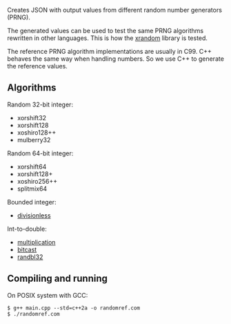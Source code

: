 Creates JSON with output values from different random number generators (PRNG).

The generated values can be used to test the same PRNG algorithms rewritten 
in other languages. This is how the [xrandom](https://github.com/rtmigo/xrandom) library is tested.

The reference PRNG algorithm implementations are usually in C99. C++ behaves 
the same way when handling numbers. So we use C++ to generate the reference 
values.

## Algorithms

Random 32-bit integer:
- xorshift32
- xorshift128
- xoshiro128++
- mulberry32

Random 64-bit integer:
- xorshift64
- xorshift128+
- xoshiro256++
- splitmix64

Bounded integer:
- [divisionless](https://arxiv.org/abs/1805.10941)

Int-to-double:
- [multiplication](https://prng.di.unimi.it/)
- [bitcast](https://prng.di.unimi.it/)
- [randbl32](http://doi.acm.org/10.1145/1189756.118975)

## Compiling and running 

On POSIX system with GCC:

``` shell
$ g++ main.cpp --std=c++2a -o randomref.com
$ ./randomref.com
```